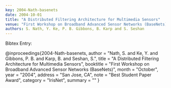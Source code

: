 ```yaml
---
key: 2004-Nath-basenets
date: 2004-10-01
title: "A Distributed Filtering Architecture for Multimedia Sensors"
venue: "First Workshop on Broadband Advanced Sensor Networks (BaseNets)"
authors: S. Nath, Y. Ke, P. B. Gibbons, B. Karp and S. Seshan
---
```


Bibtex Entry:

@inproceedings{2004-Nath-basenets,
    author = "Nath, S. and Ke, Y. and Gibbons, P. B. and Karp, B. and Seshan, S.",
    title = "A Distributed Filtering Architecture for Multimedia Sensors",
    booktitle = "First Workshop on Broadband Advanced Sensor Networks (BaseNets)",
    month = "October",
    year = "2004",
    address = "San Jose, CA",
    note = "Best Student Paper Award",
    category = "IrisNet",
    summary = ""
}

